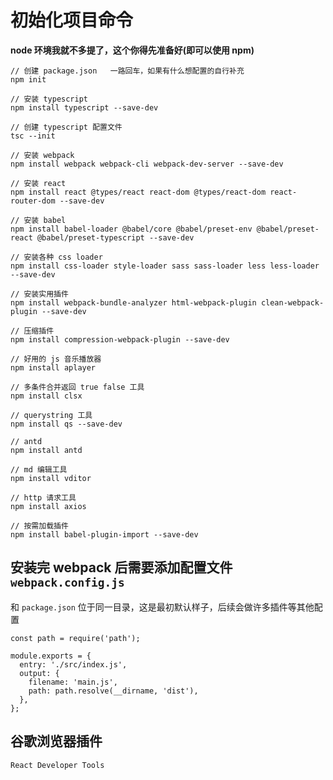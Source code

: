 # 初始化项目命令

**node 环境我就不多提了，这个你得先准备好(即可以使用 npm)**

```
// 创建 package.json   一路回车，如果有什么想配置的自行补充
npm init

// 安装 typescript
npm install typescript --save-dev

// 创建 typescript 配置文件
tsc --init

// 安装 webpack
npm install webpack webpack-cli webpack-dev-server --save-dev

// 安装 react
npm install react @types/react react-dom @types/react-dom react-router-dom --save-dev

// 安装 babel
npm install babel-loader @babel/core @babel/preset-env @babel/preset-react @babel/preset-typescript --save-dev

// 安装各种 css loader
npm install css-loader style-loader sass sass-loader less less-loader --save-dev

// 安装实用插件
npm install webpack-bundle-analyzer html-webpack-plugin clean-webpack-plugin --save-dev

// 压缩插件
npm install compression-webpack-plugin --save-dev

// 好用的 js 音乐播放器
npm install aplayer

// 多条件合并返回 true false 工具
npm install clsx

// querystring 工具
npm install qs --save-dev

// antd
npm install antd

// md 编辑工具
npm install vditor

// http 请求工具
npm install axios

// 按需加载插件
npm install babel-plugin-import --save-dev

```

## 安装完 webpack 后需要添加配置文件 ``webpack.config.js``

和 ``package.json`` 位于同一目录，这是最初默认样子，后续会做许多插件等其他配置

```
const path = require('path');

module.exports = {
  entry: './src/index.js',
  output: {
    filename: 'main.js',
    path: path.resolve(__dirname, 'dist'),
  },
};
```

## 谷歌浏览器插件

``React Developer Tools``